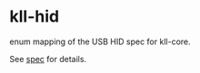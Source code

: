 # kll-hid

enum mapping of the USB HID spec for kll-core.

See [spec](http://www.usb.org/developers/hidpage/HID1_11.pdf) for details.
